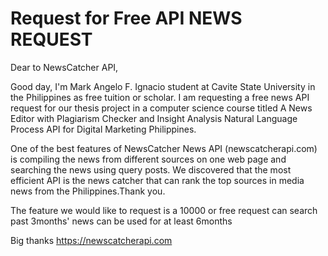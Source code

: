 # Request for Free API NEWS REQUEST


Dear to NewsCatcher API,

Good day, I'm Mark Angelo F. Ignacio student at Cavite State University in the Philippines as free tuition or scholar. I am requesting a free news API request for our thesis project in a computer science course titled A News Editor with Plagiarism Checker and Insight Analysis Natural Language Process API for Digital Marketing Philippines.

 One of the best features of NewsCatcher News API (newscatcherapi.com)  is compiling the news from different sources on one web page and searching the news using query posts. We discovered that the most efficient API is the news catcher that can rank the top sources in media news from the Philippines.Thank you.

The feature we would like to request is a 10000 or free request
can search past 3months' news
can be used for at least 6months

Big thanks
 https://newscatcherapi.com
